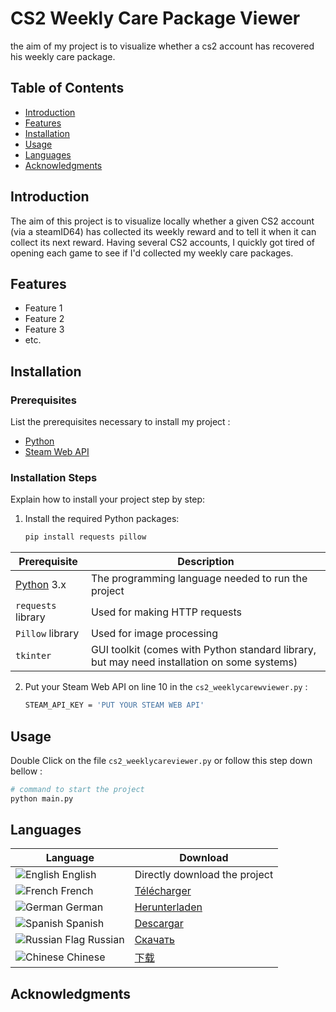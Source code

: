 # CS2 Weekly Care Package Viewer

the aim of my project is to visualize whether a cs2 account has recovered his weekly care package.

## Table of Contents

- [Introduction](#introduction)
- [Features](#features)
- [Installation](#installation)
- [Usage](#usage)
- [Languages](#languages)
- [Acknowledgments](#acknowledgments)


## Introduction

The aim of this project is to visualize locally whether a given CS2 account (via a steamID64) has collected its weekly reward and to tell it when it can collect its next reward. Having several CS2 accounts, I quickly got tired of opening each game to see if I'd collected my weekly care packages.

## Features

- Feature 1
- Feature 2
- Feature 3
- etc.

## Installation

### Prerequisites

List the prerequisites necessary to install my project :

- [Python](https://www.python.org/)
- [Steam Web API](https://steamcommunity.com/dev/apikey)


### Installation Steps

Explain how to install your project step by step:


1. Install the required Python packages:
    ```bash
    pip install requests pillow

| Prerequisite | Description |
|--------------|-------------|
| [Python](https://www.python.org/) 3.x | The programming language needed to run the project |
| `requests` library | Used for making HTTP requests |
| `Pillow` library | Used for image processing |
| `tkinter` | GUI toolkit (comes with Python standard library, but may need installation on some systems) |

2. Put your Steam Web API on line 10 in the `cs2_weeklycarewviewer.py` :
    ```bash
    STEAM_API_KEY = 'PUT YOUR STEAM WEB API'

    
## Usage

Double Click on the file `cs2_weeklycareviewer.py` or follow this step down bellow :

```bash
# command to start the project
python main.py
```

## Languages 
| Language | Download |
|--------------|-------------|
| ![English](https://twemoji.maxcdn.com/v/latest/svg/1f1ec-1f1e7.svg) English | Directly download the project |
| ![French](https://twemoji.maxcdn.com/v/latest/svg/1f1eb-1f1f7.svg) French |          [Télécharger](https://drive.google.com/drive/u/0/folders/1cH2Fe_6_iVviMZJJC7xGg0jtR7eCScBR) |
| ![German](https://twemoji.maxcdn.com/v/latest/svg/1f1e9-1f1ea.svg) German| [Herunterladen](https://drive.google.com/drive/u/0/folders/1gV_V3oqoATIgZc9UIufsKGZatuyyAOB8) |
| ![Spanish](https://twemoji.maxcdn.com/v/latest/svg/1f1ea-1f1f8.svg) Spanish |  [Descargar](https://drive.google.com/drive/u/0/folders/1VA-0B86sRMPrw37VoNxyFE_v-j76oWjG)|
| ![Russian Flag](https://twemoji.maxcdn.com/v/latest/svg/1f1f7-1f1fa.svg) Russian | [Скачать](https://drive.google.com/drive/u/0/folders/10OTiaE0SsWgtVyT8FHSFj5wybQkxK2o1) |
| ![Chinese](https://twemoji.maxcdn.com/v/latest/svg/1f1e8-1f1f3.svg) Chinese | [下载](https://drive.google.com/drive/u/0/folders/1Yoib7-1ZU9MFGjkMe8w3Poe-4oYGTbUJ) |

## Acknowledgments

